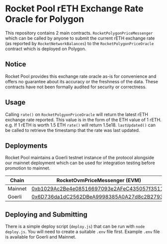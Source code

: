 # Rocket Pool rETH Exchange Rate Oracle for Polygon

This repository contains 2 main contracts. `RocketPolygonPriceMessenger` which can be called by anyone to submit the current
rETH exchange rate (as reported by `RocketNetworkBalances`) to the `RocketPolygonPriceOracle` contract which is deployed on
Polygon.

## Notice

Rocket Pool provides this exchange rate oracle as-is for convenience and offers no guarantee about its accuracy or the
freshness of the data. These contracts have not been formally audited for security or correctness.

## Usage

Calling `rate()` on `RocketPolgyonPriceOracle` will return the latest rETH exchange rate reported. This value is in the form
of the ETH value of 1 rETH. e.g. If 1 rETH is worth 1.5 ETH `rate()` will return 1.5e18. `lastUpdated()` can be called to
retrieve the timestamp that the rate was last updated.

## Deployments

Rocket Pool maintains a Goerli testnet instance of the protocol alongside our mainnet deployment which can be used for 
integration testing before promotion to mainnet.

| Chain | RocketOvmPriceMessenger (EVM) | RocketOvmPriceOracle (Polygon) | RocketBalancerRateProvider (Polygon) |
| -- | -- | -- | -- |
| Mainnet | [0xb1029Ac2Be4e08516697093e2AFeC435057f3511](https://etherscan.io/address/0xb1029Ac2Be4e08516697093e2AFeC435057f3511) | [0x594Fb75D3dc2DFa0150Ad03F99F97817747dd4E1](https://polygonscan.com/address/0x594Fb75D3dc2DFa0150Ad03F99F97817747dd4E1) | [0xA73ec45Fe405B5BFCdC0bF4cbc9014Bb32a01cd2](https://polygonscan.com/address/0xa73ec45fe405b5bfcdc0bf4cbc9014bb32a01cd2) |
| Goerli | [0x6D736da1dC2562DBeA9998385A0A27d8c2B2793e](https://goerli.etherscan.io/address/0x6D736da1dC2562DBeA9998385A0A27d8c2B2793e) | [0xA73ec45Fe405B5BFCdC0bF4cbc9014Bb32a01cd2](https://mumbai.polygonscan.com/address/0xa73ec45fe405b5bfcdc0bf4cbc9014bb32a01cd2) | tba |

## Deploying and Submitting

There is a simple deploy script (`deploy.js`) that can be run with `node deploy.js`. You will need to create a suitable 
`.env` file first. Example `.env` file is available for Goerli and Mainnet.
